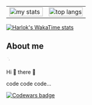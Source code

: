 <table>
  <tr>
    <td width="50%">
      <img alt="my stats" width="100%" src="https://github-readme-stats.vercel.app/api?username=AdamKatrenic&show_icons=true&show=reviews,prs_merged,prs_merged_percentage&theme=radical"/>
    </td>
    <td width="50%">
      <img alt="top langs" width="100%" src="https://github-readme-stats.vercel.app/api/top-langs/?username=AdamKatrenic&layout=compact&langs_count=6&theme=radical"/>
    </td>
  </tr>
</table>

[![Harlok's WakaTime stats](https://github-readme-stats.vercel.app/api/wakatime?username=AdamKatrenic)](https://github.com/anuraghazra/github-readme-stats)
<br>


<div class="markdown-heading" dir="auto">
  <h2 class="heading-element" dir="auto">About me</h2>
  <a id="user-content-a-boat-me" class="anchor" aria-label="Permalink: A boat me" href="#a-boat-me">
    <svg class="octicon octicon-link" viewBox="0 0 16 16" version="1.1" width="16" height="16" aria-hidden="true">
      <path d="M7.775 3.275 1.25-1.25a.75.75 0 0 1 1.498.75v-1.042.018a.75.75 0 0 1-.018 1.042zM8.5 6.5a.75.75 0 1 1-1.5 0z"></path>
    </svg>
  </a>
</div>

<p dir="auto">Hi 👋 there 👋</p>
<p dir="auto">code code code...</p>

<a href="https://www.codewars.com/users/AdamKatrenic" rel="nofollow">
  <img src="https://www.codewars.com/users/AdamKatrenic/badges/small" alt="Codewars badge" data-canonical-src="https://www.codewars.com/users/AdamKatrenic/badges/small" style="max-width: 100%;">
</a>
